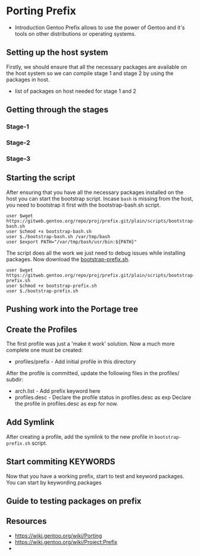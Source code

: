 # Porting Prefix
- Introduction
Gentoo Prefix allows to use the power of Gentoo and it's tools on other distributions or operating systems.

## Setting up the host system
Firstly, we should ensure that all the necessary packages are available on the host system so we can compile stage 1 and stage 2 by using the packages in host.

- list of packages on host needed for stage 1 and 2

## Getting through the stages
### Stage-1
### Stage-2
### Stage-3


## Starting the script
After ensuring that you have all the necessary packages installed on the host you can start the bootstrap script. 
Incase `bash` is missing from the host, you need to bootstrap it first with the bootstrap-bash.sh script. 
```
user $wget https://gitweb.gentoo.org/repo/proj/prefix.git/plain/scripts/bootstrap-bash.sh
user $chmod +x bootstrap-bash.sh
user $./bootstrap-bash.sh /var/tmp/bash
user $export PATH="/var/tmp/bash/usr/bin:${PATH}" 
```
The script does all the work we just need to debug issues while installing packages. Now download the [bootstrap-prefix.sh](https://gitweb.gentoo.org/repo/proj/prefix.git/plain/scripts/bootstrap-prefix.sh). 
```
user $wget https://gitweb.gentoo.org/repo/proj/prefix.git/plain/scripts/bootstrap-prefix.sh
user $chmod +x bootstrap-prefix.sh
user $./bootstrap-prefix.sh 
```

## Pushing work into the Portage tree

## Create the Profiles
The first profile was just a 'make it work' solution. Now a much more complete one must be created:
- profiles/prefix - Add initial profile in this directory

After the profile is committed, update the following files in the profiles/ subdir: 
- arch.list - Add prefix keyword here
- profiles.desc - Declare the profile status in profiles.desc as exp
Declare the profile in profiles.desc as exp for now.

## Add Symlink
After creating a profile, add the symlink to the new profile in `bootstrap-prefix.sh` script. 

## 
## Start commiting KEYWORDS

Now that you have a working prefix, start to test and keyword packages. You can start by keywording packages

## Guide to testing packages on prefix

## Resources
- https://wiki.gentoo.org/wiki/Porting
- https://wiki.gentoo.org/wiki/Project:Prefix
- 